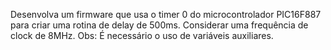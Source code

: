 Desenvolva um firmware que usa o timer 0 do microcontrolador PIC16F887 para criar uma rotina de delay de 500ms. Considerar uma frequência de clock de 8MHz. Obs: É necessário o uso
de variáveis auxiliares.

